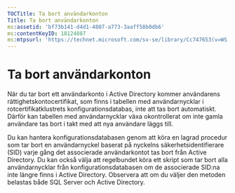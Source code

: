 ```yaml
---
TOCTitle: Ta bort användarkonton
Title: Ta bort användarkonton
ms:assetid: 'bf73b141-d4d1-4807-a773-3aaff58b0db6'
ms:contentKeyID: 18124887
ms:mtpsurl: 'https://technet.microsoft.com/sv-se/library/Cc747653(v=WS.10)'
---
```


Ta bort användarkonton
======================

När du tar bort ett användarkonto i Active Directory kommer användarens rättighetskontocertifikat, som finns i tabellen med användarnycklar i rotcertifikatklustrets konfigurationsdatabas, inte att tas bort automatiskt. Därför kan tabellen med användarnycklar växa okontrollerat om inte gamla användare tas bort i takt med att nya användare läggs till.

Du kan hantera konfigurationsdatabasen genom att köra en lagrad procedur som tar bort en användarnyckel baserat på nyckelns säkerhetsidentifierare (SID) varje gång det associerade användarkontot tas bort från Active Directory. Du kan också välja att regelbundet köra ett skript som tar bort alla användarnycklar från konfigurationsdatabasen om de associerade SID:na inte längre finns i Active Directory. Observera att om du väljer den metoden belastas både SQL Server och Active Directory.
